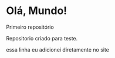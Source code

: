 # Olá, Mundo!
 Primeiro repositório

 Repositorio criado para teste. 

essa linha eu adicionei diretamente no site
